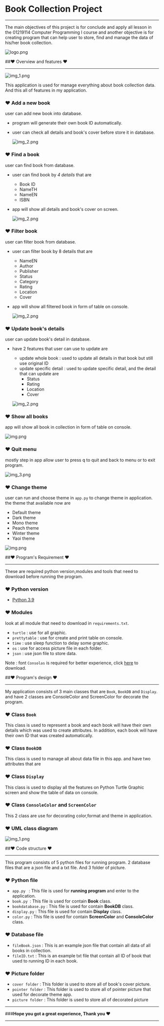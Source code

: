 # Book Collection Project

---
The main objectives of this project is for conclude and apply 
all lesson in the 01219114 Computer Programming I course and another 
objective is for creating program that can help user to store, find 
and manage the data of his/her book collection.

![logo.png](md/logo_app.png)



##♥ Overview and features ♥

---
![img_1.png](md/menu_page.png)

This application is used for manage everything about book collection data. 
And this all of features in my application.

### ♥ Add a new book
user can add new book into database.
* program will generate their own book ID automatically.
* user can check all details and book's cover before store it in database.
     
    ![img_2.png](md/add_page.png)
     
### ♥ Find a book
user can find book from database.
* user can find book by _4 details_ that are 
  * Book ID
  * NameTH
  * NameEN
  * ISBN
* app will show all details and book's cover on screen.

    ![img_2.png](md/find_page.png)

### ♥ Filter book
user can filter book from database.
   * user can filter book by 8 details that are
      - NameEN
      - Author
      - Publisher
      - Status
      - Category
      - Rating
      - Location
      - Cover
   * app will show all filtered book in form of table on console.
  
        ![img_2.png](md/filter_page.png)

### ♥ Update book's details
user can update book's detail in database.
   * have 2 features that user can use to update are
      - update whole book : used to update all details in 
        that book but still use original ID
      - update specific detail : used to update specific detail, 
        and the detail that can update are
        - Status
        - Rating
        - Location
        - Cover

     ![img_2.png](md/update_page.png)

### ♥ Show all books
app will show all book in collection in form of table on console.
  
![img.png](img.png)
  
### ♥ Quit menu
mostly step in app allow user to press q to quit 
and back to menu or to exit program.

![img_3.png](md/quit.png)

### ♥ Change theme
user can run and choose theme in `app.py` to change 
theme in application. the theme that available now are
* Default theme
* Dark theme
* Mono theme
* Peach theme
* Winter theme
* Yaoi theme
    
![img.png](md/all_theme.png)


##♥ Program's Requirement ♥
***
These are required python version,modules and tools 
that need to download before running the program.

### ♥ Python version
* [Python 3.9](https://www.python.org/downloads/)
### ♥ Modules
look at all module that need to download in `requirements.txt`.
* `turtle` : use for all graphic.
* `prettytable` : use for create and print table on console.
* `time` : use sleep function to delay some graphic.
* `os` : use for access picture file in each folder.
* `json` : use json file to store data.

Note : font `Consolas` is required for better experience, 
click [here](https://github.com/tsenart/sight/raw/master/fonts/Consolas.ttf) to download.

##♥ Program's design ♥
***
My application consists of 3 main classes that are 
`Book`, `BookDB` and `Display`. and have 2 classes are 
ConsoleColor and ScreenColor for decorate the program.

### ♥ Class `Book` 
This class is used to represent a book and each book will have
their own details which was used to create attributes.
In addition, each book will have their own ID that was created
automatically.
### ♥ Class `BookDB`
This class is used to manage all about data file in this app.
and have two attributes that are
### ♥ Class `Display`
This class is used to display all the features on Python Turtle
Graphic screen and show the table of data on console.
### ♥ Class `ConsoleColor` and `ScreenColor`
This 2 class are use for decorating color,format and theme in application.

### ♥ UML class diagram 
![img_1.png](book_collection_diagram.png)


##♥ Code structure ♥
***
This program consists of 5 python files for running program. 2 database
files that are a json file and a txt file. And 3 folder of picture.
### ♥ Python file
* `app.py ` : This file is used for **running program** and enter to the application.
* `book.py `: This file is used for contain **Book** class.
* `bookdatabase.py` : This file is used for contain **BookDB** class.
* `display.py` : This file is used for contain **Display** class.
* `color.py` : This file is used for contain **ScreenColor** and **ConsoleColor** class.
### ♥ Database file
* `fileBook.json` : This is an example json file that contain all data of all books
  in collection.
* `fileID.txt` : This is an example txt file that contain all ID of book that
  used to running ID in each book.
### ♥ Picture folder
* `cover folder` : This folder is used to store all of book's cover picture.
* `pointer folder` : This folder is used to store all of pointer picture that
  used for decorate theme app.
* `picture folder` : This folder is used to store all of decorated picture

---
 ###**Hope you got a great experience, Thank you ♥**

---   